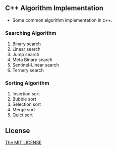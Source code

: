## C++ Algorithm Implementation
- Some common algorithm implementation in c++.

### Searching Algorithm
1. Binary search
2. Linear search
3. Jump search
4. Meta Binary search
5. Sentinel-Linear search
6. Ternery search

### Sorting Algorithm
1. Insertion sort
2. Bubble sort
3. Selection sort
4. Merge sort
5. Quict sort

## License
[The MIT LICENSE](.LICENSE)
